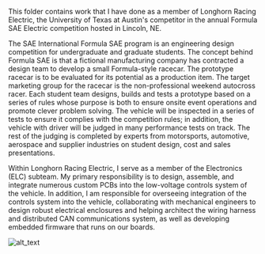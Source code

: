 This folder contains work that I have done as a member of Longhorn Racing Electric, the University of Texas at Austin's competitor in the annual Formula SAE Electric competition hosted in Lincoln, NE. 

The SAE International Formula SAE program is an engineering design competition for undergraduate and graduate students. The concept behind Formula SAE is that a fictional manufacturing company has contracted a design team to develop a small Formula-style racecar. The prototype racecar is to be evaluated for its potential as a production item. The target marketing group for the racecar is the non-professional weekend autocross racer. Each student team designs, builds and tests a prototype based on a series of rules whose purpose is both to ensure onsite event operations and promote clever problem solving. The vehicle will be inspected in a series of tests to ensure it complies with the competition rules; in addition, the vehicle with driver will be judged in many performance tests on track. The rest of the judging is completed by experts from motorsports, automotive, aerospace and supplier industries on student design, cost and sales presentations.

Within Longhorn Racing Electric, I serve as a member of the Electronics (ELC) subteam. My primary responsibility is to design, assemble, and integrate numerous custom PCBs into the low-voltage controls system of the vehicle. In addition, I am responsible for overseeing integration of the controls system into the vehicle, collaborating with mechanical engineers to design robust electrical enclosures and helping architect the wiring harness and distributed CAN communications system, as well as developing embedded firmware that runs on our boards. 

![alt_text](https://live.staticflickr.com/65535/48129282746_72cb442fe3_k.jpg)
